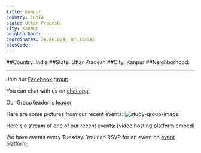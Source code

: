 ```yaml
---
title: Kanpur
country: India
state: Uttar Pradesh
city: Kanpur
neighborhood: 
coordinates: 26.461024, 80.322141
plusCode:
---
```


##Country: India
##State: Uttar Pradesh
##City: Kanpur
##Neighborhood: 
*****
Join our [Facebook group](https://www.facebook.com/groups/free.code.camp.knp).

You can chat with us on [chat app]().

Our Group leader is [leader]()

Here are some pictures from our recent events:
![study-group-image]()

Here's a stream of one of our recent events:
[video hosting platform embed]

We have events every Tuesday. You can RSVP for an event on [event platform]().

